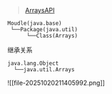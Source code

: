 >[ArraysAPI](https://docs.oracle.com/en/java/javase/17/docs/api/java.base/java/util/Arrays.html)
```
Moudle(java.base)
 └──Package(java.util)
	  └──Class(Arrays)
```

继承关系
```
java.lang.Object
  └──java.util.Arrays
```

![[file-20251020211405992.png]]
